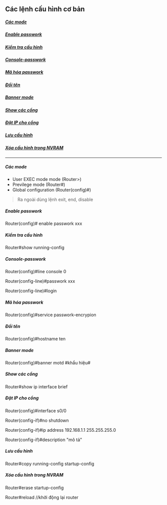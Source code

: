 ## Các lệnh cấu hình cơ bản

##### [Các mode](#1)
##### [Enable passwork](#2)
##### [Kiểm tra cấu hình](#3)
##### [Console-passwork](#4)
##### [Mã hóa passwork](#5)
##### [Đổi tên](#6)
##### [Banner mode](#7)
##### [Show các cổng](#8)
##### [Đặt IP cho cổng](#9)
##### [Lưu cấu hình](#10)
##### [Xóa cấu hình trong NVRAM](#11)




-------------

<a name = "1"></a>
##### Các mode

* User EXEC mode mode (Router>)
* Previlege mode (Router#)
* Global configuration (Router(config)#)

> Ra ngoài dùng lệnh exit, end, disable

<a name = "2"></a>
##### Enable passwork

Router(config)# enable passwork xxx


<a name = "3"></a>
##### Kiểm tra cấu hình

Router#show running-config

<a name = "4"></a>
##### Console-passwork

Router(config)#line console 0

Router(config-line)#passwork xxx

Router(config-line)#login

<a name = "5"></a>
##### Mã hóa passwork

Router(config)#service passwork-encrypion

<a name = "6"></a>
##### Đổi tên

Router(config)#hostname ten

<a name = "7"></a>
##### Banner mode

Router(config)#banner motd #khẩu hiệu#

<a name = "8"></a>
##### Show các cổng

Router#show ip interface brief

<a name = "9"></a>
##### Đặt IP cho cổng

Router(config)#interface s0/0

Router(config-if)#no shutdown

Router(config-if)#ip address 192.168.1.1 255.255.255.0

Router(config-if)#description "mô tả"

<a name = "10"></a>
##### Lưu cấu hình

Router#copy running-config startup-config

<a name = "a"></a>
##### Xóa cấu hình trong NVRAM

Router#erase startup-config

Router#reload //khởi động lại router
